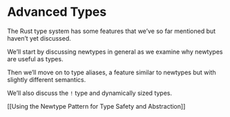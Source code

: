 # Advanced Types

The Rust type system has some features that we’ve so far mentioned but haven’t yet discussed.

We’ll start by discussing newtypes in general as we examine why newtypes are useful as types.

Then we’ll move on to type aliases, a feature similar to newtypes but with slightly different semantics.

We’ll also discuss the `!` type and dynamically sized types.



[[Using the Newtype Pattern for Type Safety and Abstraction]]

